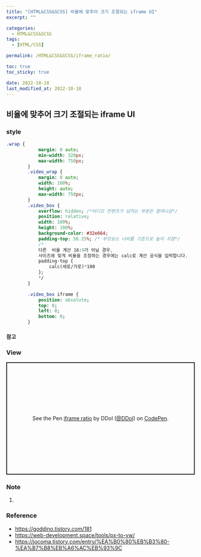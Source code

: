 ```yaml
---
title: "[HTML&CSS&SCSS] 비율에 맞추어 크기 조절되는 iframe UI"
excerpt: ""

categories:
  - HTML&CSS&SCSS
tags:
  - [HTML/CSS]

permalink: /HTML&CSS&SCSS/iframe_ratio/

toc: true
toc_sticky: true

date: 2022-10-18
last_modified_at: 2022-10-18
---
```


## 비율에 맞추어 크기 조절되는 iframe UI 

### style
```sass
.wrap {
            margin: 0 auto;
            min-width: 320px;
            max-width: 750px;
        }
        .video_wrap {
            margin: 0 auto;
            width: 100%;
            height: auto;
            max-width: 750px;
        }
        .video_box {
            overflow: hidden; /*비디오 컨텐츠가 넘치는 부분은 잘려나감*/
            position: relative;
            width: 100%;
            height: 100%;
            background-color: #32e664;
            padding-top: 56.25%; /* 부모요소 너비를 기준으로 높이 지정*/
            /* 
            다른  비율 계산 16:9가 아닐 경우, 
            사이즈에 맞게 비율을 조정하는 경우에는 calc로 계산 공식을 입력합니다. 
            padding-top {
                calc(세로/가로)*100
            };
            */
        }

        .video_box iframe {
            position: absolute;
            top: 0;
            left: 0;
            bottom: 0;
        }
```
#### 참고
  
### View 

<p class="codepen" data-height="300" data-default-tab="result" data-slug-hash="LYmMQVY" data-user="DDol" style="height: 300px; box-sizing: border-box; display: flex; align-items: center; justify-content: center; border: 2px solid; margin: 1em 0; padding: 1em;">
  <span>See the Pen <a href="https://codepen.io/DDol/pen/LYmMQVY">
  iframe ratio</a> by DDol (<a href="https://codepen.io/DDol">@DDol</a>)
  on <a href="https://codepen.io">CodePen</a>.</span>
</p>
<script async src="https://cpwebassets.codepen.io/assets/embed/ei.js"></script>


### Note
1. 

### Reference
- https://goddino.tistory.com/181
- https://web-development.space/tools/px-to-vw/ 
- https://jocoma.tistory.com/entry/%EA%B0%80%EB%B3%80-%EA%B7%B8%EB%A6%AC%EB%93%9C
